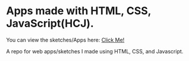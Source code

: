 # Apps made with HTML, CSS, JavaScript(HCJ).
You can view the sketches/Apps here: [Click Me!](https://muggyfox1.github.io/Web-apps-and-sketches/)

A repo for web apps/sketches I made using HTML, CSS, and Javascript.
